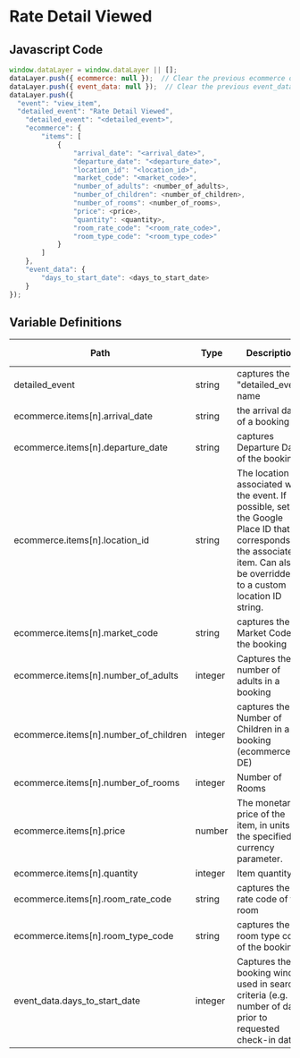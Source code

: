 # Rate Detail Viewed

### 

## Javascript Code
```js
window.dataLayer = window.dataLayer || [];
dataLayer.push({ ecommerce: null });  // Clear the previous ecommerce object.
dataLayer.push({ event_data: null });  // Clear the previous event_data object.
dataLayer.push({
  "event": "view_item",
  "detailed_event": "Rate Detail Viewed",
    "detailed_event": "<detailed_event>",
    "ecommerce": {
        "items": [
            {
                "arrival_date": "<arrival_date>",
                "departure_date": "<departure_date>",
                "location_id": "<location_id>",
                "market_code": "<market_code>",
                "number_of_adults": <number_of_adults>,
                "number_of_children": <number_of_children>,
                "number_of_rooms": <number_of_rooms>,
                "price": <price>,
                "quantity": <quantity>,
                "room_rate_code": "<room_rate_code>",
                "room_type_code": "<room_type_code>"
            }
        ]
    },
    "event_data": {
        "days_to_start_date": <days_to_start_date>
    }
});
```

## Variable Definitions

|Path|Type|Description|Example|Pattern|Min Length|Max Length|Minimum|Maximum|Multiple Of|
| --- | --- | --- | --- | --- | --- | --- | --- | --- | --- |
|detailed_event|string|captures the "detailed\_event" name||||||||
|ecommerce.items[n].arrival_date|string|the arrival date of a booking||||||||
|ecommerce.items[n].departure_date|string|captures Departure Date of the booking||||||||
|ecommerce.items[n].location_id|string|The location associated with the event. If possible, set to the Google Place ID that corresponds to the associated item. Can also be overridden to a custom location ID string.|L\_12345|||||||
|ecommerce.items[n].market_code|string|captures the Market Code of the booking||||||||
|ecommerce.items[n].number_of_adults|integer|Captures the number of adults in a booking||||||||
|ecommerce.items[n].number_of_children|integer|captures the Number of Children in a booking \(ecommerce DE\)||||||||
|ecommerce.items[n].number_of_rooms|integer|Number of Rooms||||||||
|ecommerce.items[n].price|number|The monetary price of the item, in units of the specified currency parameter.|9.99|||||||
|ecommerce.items[n].quantity|integer|Item quantity.|1|||||||
|ecommerce.items[n].room_rate_code|string|captures the rate code of the room||||||||
|ecommerce.items[n].room_type_code|string|captures the room type code of the booking||||||||
|event_data.days_to_start_date|integer|Captures the booking window used in search criteria \(e.g. number of days prior to requested check-in date\).|1, 2, 3, 4, 5||||0|||




